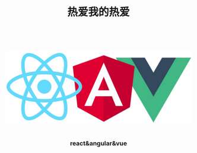 **<h1><center>热爱我的热爱</center></h1>**
<br/><br/><br/><br/>
![kuangjia](./image/kuangjia.jpg)  
<br/>
**<h3><center>react&angular&vue</center></h3>**